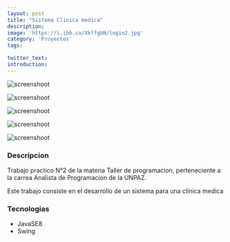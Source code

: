 ```yaml
---
layout: post
title: "Sistema Clinica medica"
description: 
image: 'https://i.ibb.co/XkffgbN/login2.jpg'
category: 'Proyectos'
tags:

twitter_text: 
introduction: 
---
```

![screenshoot](https://i.ibb.co/mCK4Xq5/gestionp.jpg)

![screenshoot](https://i.ibb.co/RctDwGF/gestiot.jpg)

![screenshoot](https://i.ibb.co/6rkpSC9/turnodradic.jpg)

![screenshoot](https://i.ibb.co/B3wnWQY/regturnot.jpg)

![screenshoot](https://i.ibb.co/b3fqPgk/gestdoc.jpg)


### Descripcion
Trabajo practico N°2 de la materia Taller de programacion, perteneciente a la carrea Analista de Programacion de la UNPAZ.

Este trabajo consiste en el desarrollo de un sistema para una clinica medica



### Tecnologias

* JavaSE8
* Swing

